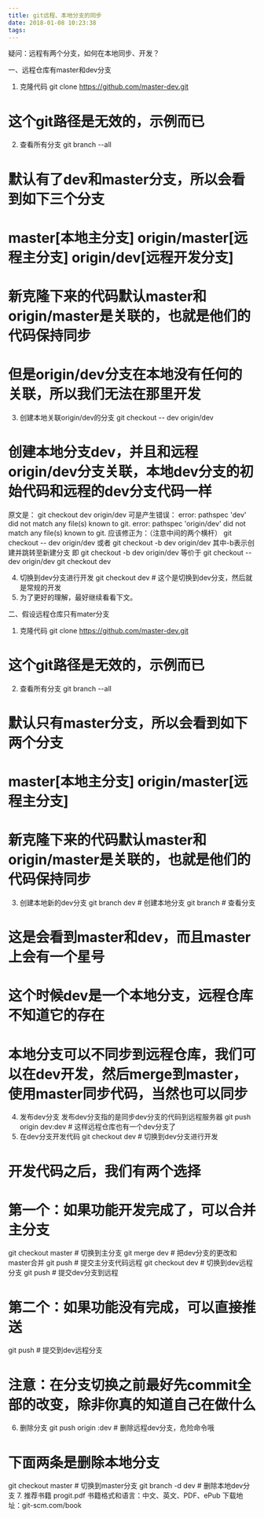 ```yaml
---
title: git远程、本地分支的同步
date: 2018-01-08 10:23:38
tags:
---
```

疑问：远程有两个分支，如何在本地同步、开发？

一、远程仓库有master和dev分支
1. 克隆代码
git clone https://github.com/master-dev.git  
# 这个git路径是无效的，示例而已
2. 查看所有分支
git branch --all  
# 默认有了dev和master分支，所以会看到如下三个分支
# master[本地主分支] origin/master[远程主分支] origin/dev[远程开发分支]
# 新克隆下来的代码默认master和origin/master是关联的，也就是他们的代码保持同步
# 但是origin/dev分支在本地没有任何的关联，所以我们无法在那里开发
3. 创建本地关联origin/dev的分支
git checkout -- dev origin/dev  
# 创建本地分支dev，并且和远程origin/dev分支关联，本地dev分支的初始代码和远程的dev分支代码一样
原文是：
git checkout dev origin/dev 
可是产生错误：
error: pathspec 'dev' did not match any file(s) known to git.
error: pathspec 'origin/dev' did not match any file(s) known to git.
应该修正为：（注意中间的两个横杆）
git checkout -- dev origin/dev 
或者
 git checkout -b dev origin/dev 
其中-b表示创建并跳转至新建分支
即
 git checkout -b dev origin/dev 
等价于
 git checkout -- dev origin/dev 
git checkout dev



4. 切换到dev分支进行开发
git checkout dev  # 这个是切换到dev分支，然后就是常规的开发
5. 为了更好的理解，最好继续看看下文。

二、假设远程仓库只有mater分支
1. 克隆代码
git clone https://github.com/master-dev.git  
# 这个git路径是无效的，示例而已
2. 查看所有分支
git branch --all  
# 默认只有master分支，所以会看到如下两个分支
# master[本地主分支] origin/master[远程主分支]
# 新克隆下来的代码默认master和origin/master是关联的，也就是他们的代码保持同步
3. 创建本地新的dev分支
git branch dev  # 创建本地分支
git branch  # 查看分支
# 这是会看到master和dev，而且master上会有一个星号
# 这个时候dev是一个本地分支，远程仓库不知道它的存在
# 本地分支可以不同步到远程仓库，我们可以在dev开发，然后merge到master，使用master同步代码，当然也可以同步
4. 发布dev分支
发布dev分支指的是同步dev分支的代码到远程服务器
git push origin dev:dev  # 这样远程仓库也有一个dev分支了
5. 在dev分支开发代码
git checkout dev  # 切换到dev分支进行开发
# 开发代码之后，我们有两个选择
# 第一个：如果功能开发完成了，可以合并主分支
git checkout master  # 切换到主分支
git merge dev  # 把dev分支的更改和master合并
git push  # 提交主分支代码远程
git checkout dev  # 切换到dev远程分支
git push  # 提交dev分支到远程
# 第二个：如果功能没有完成，可以直接推送
git push  # 提交到dev远程分支
# 注意：在分支切换之前最好先commit全部的改变，除非你真的知道自己在做什么
6. 删除分支
git push origin :dev  # 删除远程dev分支，危险命令哦
# 下面两条是删除本地分支
git checkout master  # 切换到master分支
git branch -d dev  # 删除本地dev分支
7. 推荐书籍 progit.pdf
书籍格式和语言：中文、英文、PDF、ePub
下载地址：git-scm.com/book